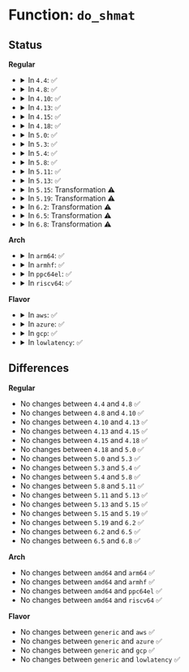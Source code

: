 # Function: <code>do_shmat</code>

## Status
<b>Regular</b>
<ul>
<li>
<details>
<summary>In <code>4.4</code>: ✅</summary>

```c
long int do_shmat(int shmid, char *shmaddr, int shmflg, ulong *raddr, long unsigned int shmlba);
```

**Collision:** Unique Global

**Inline:** No

**Transformation:** False

**Instances:**

```
In ipc/shm.c (ffffffff8132b310)
Location: ipc/shm.c:1086
Inline: False
Direct callers:
  - ipc/compat.c:compat_SyS_ipc
  - ipc/compat.c:compat_SyS_shmat
  - ipc/shm.c:SyS_shmat
```
**Symbols:**

```
ffffffff8132b310-ffffffff8132b7e0: do_shmat (STB_GLOBAL)
```
</details>
</li>
<li>
<details>
<summary>In <code>4.8</code>: ✅</summary>

```c
long int do_shmat(int shmid, char *shmaddr, int shmflg, ulong *raddr, long unsigned int shmlba);
```

**Collision:** Unique Global

**Inline:** No

**Transformation:** False

**Instances:**

```
In ipc/shm.c (ffffffff8135ff70)
Location: ipc/shm.c:1088
Inline: False
Direct callers:
  - ipc/compat.c:compat_SyS_shmat
  - ipc/compat.c:compat_SyS_ipc
  - ipc/shm.c:SyS_shmat
```
**Symbols:**

```
ffffffff8135ff70-ffffffff8136044b: do_shmat (STB_GLOBAL)
```
</details>
</li>
<li>
<details>
<summary>In <code>4.10</code>: ✅</summary>

```c
long int do_shmat(int shmid, char *shmaddr, int shmflg, ulong *raddr, long unsigned int shmlba);
```

**Collision:** Unique Global

**Inline:** No

**Transformation:** False

**Instances:**

```
In ipc/shm.c (ffffffff81376770)
Location: ipc/shm.c:1094
Inline: False
Direct callers:
  - ipc/compat.c:compat_SyS_shmat
  - ipc/compat.c:compat_SyS_ipc
  - ipc/shm.c:SyS_shmat
```
**Symbols:**

```
ffffffff81376770-ffffffff81376c69: do_shmat (STB_GLOBAL)
```
</details>
</li>
<li>
<details>
<summary>In <code>4.13</code>: ✅</summary>

```c
long int do_shmat(int shmid, char *shmaddr, int shmflg, ulong *raddr, long unsigned int shmlba);
```

**Collision:** Unique Global

**Inline:** No

**Transformation:** False

**Instances:**

```
In ipc/shm.c (ffffffff8138a350)
Location: ipc/shm.c:1092
Inline: False
Direct callers:
  - ipc/compat.c:compat_SyS_shmat
  - ipc/compat.c:compat_SyS_ipc
  - ipc/shm.c:SyS_shmat
```
**Symbols:**

```
ffffffff8138a350-ffffffff8138a7f7: do_shmat (STB_GLOBAL)
```
</details>
</li>
<li>
<details>
<summary>In <code>4.15</code>: ✅</summary>

```c
long int do_shmat(int shmid, char *shmaddr, int shmflg, ulong *raddr, long unsigned int shmlba);
```

**Collision:** Unique Global

**Inline:** No

**Transformation:** False

**Instances:**

```
In ipc/shm.c (ffffffff813af4c0)
Location: ipc/shm.c:1282
Inline: False
Direct callers:
  - ipc/shm.c:compat_SyS_shmat
  - ipc/shm.c:SyS_shmat
  - ipc/syscall.c:compat_SyS_ipc
```
**Symbols:**

```
ffffffff813af4c0-ffffffff813af96c: do_shmat (STB_GLOBAL)
```
</details>
</li>
<li>
<details>
<summary>In <code>4.18</code>: ✅</summary>

```c
long int do_shmat(int shmid, char *shmaddr, int shmflg, ulong *raddr, long unsigned int shmlba);
```

**Collision:** Unique Global

**Inline:** No

**Transformation:** False

**Instances:**

```
In ipc/shm.c (ffffffff813df2c0)
Location: ipc/shm.c:1363
Inline: False
Direct callers:
  - ipc/shm.c:__x32_compat_sys_shmat
  - ipc/shm.c:__ia32_compat_sys_shmat
  - ipc/shm.c:__ia32_sys_shmat
  - ipc/shm.c:__x64_sys_shmat
  - ipc/syscall.c:__x32_compat_sys_ipc
  - ipc/syscall.c:__ia32_compat_sys_ipc
```
**Symbols:**

```
ffffffff813df2c0-ffffffff813df7c8: do_shmat (STB_GLOBAL)
```
</details>
</li>
<li>
<details>
<summary>In <code>5.0</code>: ✅</summary>

```c
long int do_shmat(int shmid, char *shmaddr, int shmflg, ulong *raddr, long unsigned int shmlba);
```

**Collision:** Unique Global

**Inline:** No

**Transformation:** False

**Instances:**

```
In ipc/shm.c (ffffffff813f9a30)
Location: ipc/shm.c:1392
Inline: False
Direct callers:
  - ipc/shm.c:__x32_compat_sys_shmat
  - ipc/shm.c:__ia32_compat_sys_shmat
  - ipc/shm.c:__ia32_sys_shmat
  - ipc/shm.c:__x64_sys_shmat
  - ipc/syscall.c:__x32_compat_sys_ipc
  - ipc/syscall.c:__ia32_compat_sys_ipc
```
**Symbols:**

```
ffffffff813f9a30-ffffffff813f9f00: do_shmat (STB_GLOBAL)
```
</details>
</li>
<li>
<details>
<summary>In <code>5.3</code>: ✅</summary>

```c
long int do_shmat(int shmid, char *shmaddr, int shmflg, ulong *raddr, long unsigned int shmlba);
```

**Collision:** Unique Global

**Inline:** No

**Transformation:** False

**Instances:**

```
In ipc/shm.c (ffffffff81426040)
Location: ipc/shm.c:1418
Inline: False
Direct callers:
  - ipc/shm.c:__x32_compat_sys_shmat
  - ipc/shm.c:__ia32_compat_sys_shmat
  - ipc/shm.c:__ia32_sys_shmat
  - ipc/shm.c:__x64_sys_shmat
  - ipc/syscall.c:compat_ksys_ipc
```
**Symbols:**

```
ffffffff81426040-ffffffff814264e3: do_shmat (STB_GLOBAL)
```
</details>
</li>
<li>
<details>
<summary>In <code>5.4</code>: ✅</summary>

```c
long int do_shmat(int shmid, char *shmaddr, int shmflg, ulong *raddr, long unsigned int shmlba);
```

**Collision:** Unique Global

**Inline:** No

**Transformation:** False

**Instances:**

```
In ipc/shm.c (ffffffff8143fd90)
Location: ipc/shm.c:1418
Inline: False
Direct callers:
  - ipc/shm.c:__x32_compat_sys_shmat
  - ipc/shm.c:__ia32_compat_sys_shmat
  - ipc/shm.c:__ia32_sys_shmat
  - ipc/shm.c:__x64_sys_shmat
  - ipc/syscall.c:compat_ksys_ipc
```
**Symbols:**

```
ffffffff8143fd90-ffffffff81440233: do_shmat (STB_GLOBAL)
```
</details>
</li>
<li>
<details>
<summary>In <code>5.8</code>: ✅</summary>

```c
long int do_shmat(int shmid, char *shmaddr, int shmflg, ulong *raddr, long unsigned int shmlba);
```

**Collision:** Unique Global

**Inline:** No

**Transformation:** False

**Instances:**

```
In ipc/shm.c (ffffffff81490b10)
Location: ipc/shm.c:1418
Inline: False
Direct callers:
  - ipc/shm.c:__x32_compat_sys_shmat
  - ipc/shm.c:__ia32_compat_sys_shmat
  - ipc/shm.c:__ia32_sys_shmat
  - ipc/shm.c:__x64_sys_shmat
  - ipc/syscall.c:compat_ksys_ipc
```
**Symbols:**

```
ffffffff81490b10-ffffffff81490ffe: do_shmat (STB_GLOBAL)
```
</details>
</li>
<li>
<details>
<summary>In <code>5.11</code>: ✅</summary>

```c
long int do_shmat(int shmid, char *shmaddr, int shmflg, ulong *raddr, long unsigned int shmlba);
```

**Collision:** Unique Global

**Inline:** No

**Transformation:** False

**Instances:**

```
In ipc/shm.c (ffffffff814ae250)
Location: ipc/shm.c:1416
Inline: False
Direct callers:
  - ipc/shm.c:__x32_compat_sys_shmat
  - ipc/shm.c:__ia32_compat_sys_shmat
  - ipc/shm.c:__ia32_sys_shmat
  - ipc/shm.c:__x64_sys_shmat
  - ipc/syscall.c:compat_ksys_ipc
```
**Symbols:**

```
ffffffff814ae250-ffffffff814ae7ed: do_shmat (STB_GLOBAL)
```
</details>
</li>
<li>
<details>
<summary>In <code>5.13</code>: ✅</summary>

```c
long int do_shmat(int shmid, char *shmaddr, int shmflg, ulong *raddr, long unsigned int shmlba);
```

**Collision:** Unique Global

**Inline:** No

**Transformation:** False

**Instances:**

```
In ipc/shm.c (ffffffff814b4080)
Location: ipc/shm.c:1416
Inline: False
Direct callers:
  - ipc/shm.c:__x32_compat_sys_shmat
  - ipc/shm.c:__ia32_compat_sys_shmat
  - ipc/shm.c:__ia32_sys_shmat
  - ipc/shm.c:__x64_sys_shmat
  - ipc/syscall.c:compat_ksys_ipc
```
**Symbols:**

```
ffffffff814b4080-ffffffff814b460e: do_shmat (STB_GLOBAL)
```
</details>
</li>
<li>
<details>
<summary>In <code>5.15</code>: Transformation ⚠️</summary>

```c
long int do_shmat(int shmid, char *shmaddr, int shmflg, ulong *raddr, long unsigned int shmlba);
```

**Collision:** Unique Global

**Inline:** No

**Transformation:** True

**Instances:**

```
In ipc/shm.c (0)
Location: ipc/shm.c:1512
Inline: False
Direct callers:
  - ipc/shm.c:__x64_compat_sys_shmat
  - ipc/shm.c:__ia32_compat_sys_shmat
  - ipc/shm.c:__ia32_sys_shmat
  - ipc/shm.c:__x64_sys_shmat
  - ipc/syscall.c:compat_ksys_ipc
```
**Symbols:**

```
ffffffff81cd2cd1-ffffffff81cd2d10: do_shmat.cold (STB_LOCAL)
ffffffff8150c710-ffffffff8150ccba: do_shmat (STB_GLOBAL)
```
</details>
</li>
<li>
<details>
<summary>In <code>5.19</code>: Transformation ⚠️</summary>

```c
long int do_shmat(int shmid, char *shmaddr, int shmflg, ulong *raddr, long unsigned int shmlba);
```

**Collision:** Unique Global

**Inline:** No

**Transformation:** True

**Instances:**

```
In ipc/shm.c (0)
Location: ipc/shm.c:1506
Inline: False
Direct callers:
  - ipc/shm.c:__ia32_compat_sys_shmat
  - ipc/shm.c:__ia32_sys_shmat
  - ipc/shm.c:__x64_sys_shmat
  - ipc/syscall.c:compat_ksys_ipc
```
**Symbols:**

```
ffffffff81e85ea2-ffffffff81e85ecc: do_shmat.cold (STB_LOCAL)
ffffffff8159e6a0-ffffffff8159ec0a: do_shmat (STB_GLOBAL)
```
</details>
</li>
<li>
<details>
<summary>In <code>6.2</code>: Transformation ⚠️</summary>

```c
long int do_shmat(int shmid, char *shmaddr, int shmflg, ulong *raddr, long unsigned int shmlba);
```

**Collision:** Unique Global

**Inline:** No

**Transformation:** True

**Instances:**

```
In ipc/shm.c (0)
Location: ipc/shm.c:1522
Inline: False
Direct callers:
  - ipc/shm.c:__ia32_compat_sys_shmat
  - ipc/shm.c:__ia32_sys_shmat
  - ipc/shm.c:__x64_sys_shmat
  - ipc/syscall.c:compat_ksys_ipc
```
**Symbols:**

```
ffffffff82073010-ffffffff8207303a: do_shmat.cold (STB_LOCAL)
ffffffff81647d60-ffffffff816482c1: do_shmat (STB_GLOBAL)
```
</details>
</li>
<li>
<details>
<summary>In <code>6.5</code>: Transformation ⚠️</summary>

```c
long int do_shmat(int shmid, char *shmaddr, int shmflg, ulong *raddr, long unsigned int shmlba);
```

**Collision:** Unique Global

**Inline:** No

**Transformation:** True

**Instances:**

```
In ipc/shm.c (0)
Location: ipc/shm.c:1522
Inline: False
Direct callers:
  - ipc/shm.c:__ia32_compat_sys_shmat
  - ipc/shm.c:__ia32_sys_shmat
  - ipc/shm.c:__x64_sys_shmat
  - ipc/syscall.c:compat_ksys_ipc
```
**Symbols:**

```
ffffffff820f2c5c-ffffffff820f2c86: do_shmat.cold (STB_LOCAL)
ffffffff81680270-ffffffff81680809: do_shmat (STB_GLOBAL)
```
</details>
</li>
<li>
<details>
<summary>In <code>6.8</code>: Transformation ⚠️</summary>

```c
long int do_shmat(int shmid, char *shmaddr, int shmflg, ulong *raddr, long unsigned int shmlba);
```

**Collision:** Unique Global

**Inline:** No

**Transformation:** True

**Instances:**

```
In ipc/shm.c (0)
Location: ipc/shm.c:1518
Inline: False
Direct callers:
  - ipc/shm.c:__ia32_compat_sys_shmat
  - ipc/shm.c:__ia32_sys_shmat
  - ipc/shm.c:__x64_sys_shmat
  - ipc/syscall.c:compat_ksys_ipc
```
**Symbols:**

```
ffffffff821cfef4-ffffffff821cff1e: do_shmat.cold (STB_LOCAL)
ffffffff816bc660-ffffffff816bcc2c: do_shmat (STB_GLOBAL)
```
</details>
</li>
</ul>
<b>Arch</b>
<ul>
<li>
<details>
<summary>In <code>arm64</code>: ✅</summary>

```c
long int do_shmat(int shmid, char *shmaddr, int shmflg, ulong *raddr, long unsigned int shmlba);
```

**Collision:** Unique Global

**Inline:** No

**Transformation:** False

**Instances:**

```
In ipc/shm.c (ffff800010528530)
Location: ipc/shm.c:1418
Inline: False
Direct callers:
  - ipc/shm.c:__arm64_compat_sys_shmat
  - ipc/shm.c:__arm64_sys_shmat
```
**Symbols:**

```
ffff800010528530-ffff800010528994: do_shmat (STB_GLOBAL)
```
</details>
</li>
<li>
<details>
<summary>In <code>armhf</code>: ✅</summary>

```c
long int do_shmat(int shmid, char *shmaddr, int shmflg, ulong *raddr, long unsigned int shmlba);
```

**Collision:** Unique Global

**Inline:** No

**Transformation:** False

**Instances:**

```
In ipc/shm.c (c06e1a2c)
Location: ipc/shm.c:1418
Inline: False
Direct callers:
  - ipc/shm.c:__se_sys_shmat
```
**Symbols:**

```
c06e1a2c-c06e1f04: do_shmat (STB_GLOBAL)
```
</details>
</li>
<li>
<details>
<summary>In <code>ppc64el</code>: ✅</summary>

```c
long int do_shmat(int shmid, char *shmaddr, int shmflg, ulong *raddr, long unsigned int shmlba);
```

**Collision:** Unique Global

**Inline:** No

**Transformation:** False

**Instances:**

```
In ipc/shm.c (c000000000672f80)
Location: ipc/shm.c:1418
Inline: False
Direct callers:
  - ipc/shm.c:__se_compat_sys_shmat
  - ipc/shm.c:__se_sys_shmat
  - ipc/syscall.c:compat_ksys_ipc
  - ipc/syscall.c:ksys_ipc
```
**Symbols:**

```
c000000000672f80-c0000000006735e0: do_shmat (STB_GLOBAL)
```
</details>
</li>
<li>
<details>
<summary>In <code>riscv64</code>: ✅</summary>

```c
long int do_shmat(int shmid, char *shmaddr, int shmflg, ulong *raddr, long unsigned int shmlba);
```

**Collision:** Unique Global

**Inline:** No

**Transformation:** False

**Instances:**

```
In ipc/shm.c (ffffffe00038bc3c)
Location: ipc/shm.c:1418
Inline: False
Direct callers:
  - ipc/shm.c:__se_sys_shmat
```
**Symbols:**

```
ffffffe00038bc3c-ffffffe00038c072: do_shmat (STB_GLOBAL)
```
</details>
</li>
</ul>
<b>Flavor</b>
<ul>
<li>
<details>
<summary>In <code>aws</code>: ✅</summary>

```c
long int do_shmat(int shmid, char *shmaddr, int shmflg, ulong *raddr, long unsigned int shmlba);
```

**Collision:** Unique Global

**Inline:** No

**Transformation:** False

**Instances:**

```
In ipc/shm.c (ffffffff81438370)
Location: ipc/shm.c:1418
Inline: False
Direct callers:
  - ipc/shm.c:__x32_compat_sys_shmat
  - ipc/shm.c:__ia32_compat_sys_shmat
  - ipc/shm.c:__ia32_sys_shmat
  - ipc/shm.c:__x64_sys_shmat
  - ipc/syscall.c:compat_ksys_ipc
```
**Symbols:**

```
ffffffff81438370-ffffffff81438813: do_shmat (STB_GLOBAL)
```
</details>
</li>
<li>
<details>
<summary>In <code>azure</code>: ✅</summary>

```c
long int do_shmat(int shmid, char *shmaddr, int shmflg, ulong *raddr, long unsigned int shmlba);
```

**Collision:** Unique Global

**Inline:** No

**Transformation:** False

**Instances:**

```
In ipc/shm.c (ffffffff81428de0)
Location: ipc/shm.c:1418
Inline: False
Direct callers:
  - ipc/shm.c:__x32_compat_sys_shmat
  - ipc/shm.c:__ia32_compat_sys_shmat
  - ipc/shm.c:__ia32_sys_shmat
  - ipc/shm.c:__x64_sys_shmat
  - ipc/syscall.c:compat_ksys_ipc
```
**Symbols:**

```
ffffffff81428de0-ffffffff81429283: do_shmat (STB_GLOBAL)
```
</details>
</li>
<li>
<details>
<summary>In <code>gcp</code>: ✅</summary>

```c
long int do_shmat(int shmid, char *shmaddr, int shmflg, ulong *raddr, long unsigned int shmlba);
```

**Collision:** Unique Global

**Inline:** No

**Transformation:** False

**Instances:**

```
In ipc/shm.c (ffffffff81434510)
Location: ipc/shm.c:1418
Inline: False
Direct callers:
  - ipc/shm.c:__x32_compat_sys_shmat
  - ipc/shm.c:__ia32_compat_sys_shmat
  - ipc/shm.c:__ia32_sys_shmat
  - ipc/shm.c:__x64_sys_shmat
  - ipc/syscall.c:compat_ksys_ipc
```
**Symbols:**

```
ffffffff81434510-ffffffff814349b3: do_shmat (STB_GLOBAL)
```
</details>
</li>
<li>
<details>
<summary>In <code>lowlatency</code>: ✅</summary>

```c
long int do_shmat(int shmid, char *shmaddr, int shmflg, ulong *raddr, long unsigned int shmlba);
```

**Collision:** Unique Global

**Inline:** No

**Transformation:** False

**Instances:**

```
In ipc/shm.c (ffffffff8144b620)
Location: ipc/shm.c:1418
Inline: False
Direct callers:
  - ipc/shm.c:__x32_compat_sys_shmat
  - ipc/shm.c:__ia32_compat_sys_shmat
  - ipc/shm.c:__ia32_sys_shmat
  - ipc/shm.c:__x64_sys_shmat
  - ipc/syscall.c:compat_ksys_ipc
```
**Symbols:**

```
ffffffff8144b620-ffffffff8144bafc: do_shmat (STB_GLOBAL)
```
</details>
</li>
</ul>

## Differences
<b>Regular</b>
<ul>
<li>
No changes between <code>4.4</code> and <code>4.8</code> ✅
</li>
<li>
No changes between <code>4.8</code> and <code>4.10</code> ✅
</li>
<li>
No changes between <code>4.10</code> and <code>4.13</code> ✅
</li>
<li>
No changes between <code>4.13</code> and <code>4.15</code> ✅
</li>
<li>
No changes between <code>4.15</code> and <code>4.18</code> ✅
</li>
<li>
No changes between <code>4.18</code> and <code>5.0</code> ✅
</li>
<li>
No changes between <code>5.0</code> and <code>5.3</code> ✅
</li>
<li>
No changes between <code>5.3</code> and <code>5.4</code> ✅
</li>
<li>
No changes between <code>5.4</code> and <code>5.8</code> ✅
</li>
<li>
No changes between <code>5.8</code> and <code>5.11</code> ✅
</li>
<li>
No changes between <code>5.11</code> and <code>5.13</code> ✅
</li>
<li>
No changes between <code>5.13</code> and <code>5.15</code> ✅
</li>
<li>
No changes between <code>5.15</code> and <code>5.19</code> ✅
</li>
<li>
No changes between <code>5.19</code> and <code>6.2</code> ✅
</li>
<li>
No changes between <code>6.2</code> and <code>6.5</code> ✅
</li>
<li>
No changes between <code>6.5</code> and <code>6.8</code> ✅
</li>
</ul>
<b>Arch</b>
<ul>
<li>
No changes between <code>amd64</code> and <code>arm64</code> ✅
</li>
<li>
No changes between <code>amd64</code> and <code>armhf</code> ✅
</li>
<li>
No changes between <code>amd64</code> and <code>ppc64el</code> ✅
</li>
<li>
No changes between <code>amd64</code> and <code>riscv64</code> ✅
</li>
</ul>
<b>Flavor</b>
<ul>
<li>
No changes between <code>generic</code> and <code>aws</code> ✅
</li>
<li>
No changes between <code>generic</code> and <code>azure</code> ✅
</li>
<li>
No changes between <code>generic</code> and <code>gcp</code> ✅
</li>
<li>
No changes between <code>generic</code> and <code>lowlatency</code> ✅
</li>
</ul>

